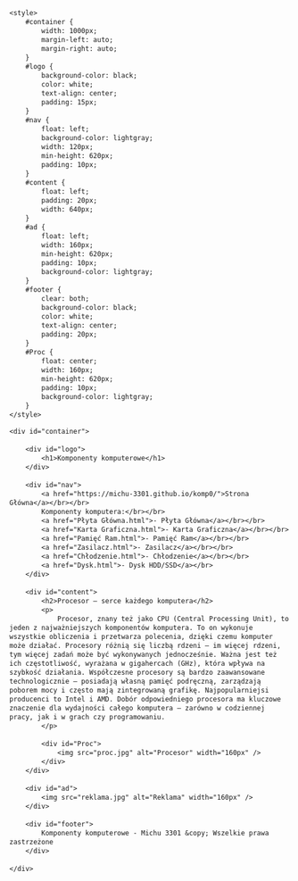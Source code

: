
<html lang="pl">
<head>
	<meta charset="utf-8" />
	<title>Komponenty komputerowe</title>
	<meta name="description" content="Serwis prezentuje komponenty komputerowe. Sprawdź, czy znasz je wszystkie" />
	<meta name="keywords" content="komputery, procesory, karty graficzne, GPU, CPU, płyta główna, ziemniak" />
	<meta http-equiv="X-UA-Compatible" content="IE=edge,chrome=1" />
	
	<style>
		#container {
			width: 1000px;
			margin-left: auto;
			margin-right: auto;
		}
		#logo {
			background-color: black;
			color: white;
			text-align: center;
			padding: 15px;
		}
		#nav {
			float: left;
			background-color: lightgray;
			width: 120px;
			min-height: 620px;
			padding: 10px;
		}
		#content {
			float: left;
			padding: 20px;
			width: 640px;
		}
		#ad {
			float: left;
			width: 160px;
			min-height: 620px;
			padding: 10px;
			background-color: lightgray;
		}
		#footer {
			clear: both;
			background-color: black;
			color: white;
			text-align: center;
			padding: 20px;
		}
		#Proc {
			float: center;
			width: 160px;
			min-height: 620px;
			padding: 10px;
			background-color: lightgray;
		}
	</style>
</head>

<body>

	<div id="container">
	
		<div id="logo">
			<h1>Komponenty komputerowe</h1>
		</div>
	
		<div id="nav">
			<a href="https://michu-3301.github.io/komp0/">Strona Główna</a></br></br>
			Komponenty komputera:</br></br>
			<a href="Płyta Główna.html">- Płyta Główna</a></br></br>
			<a href="Karta Graficzna.html">- Karta Graficzna</a></br></br>
			<a href="Pamięć Ram.html">- Pamięć Ram</a></br></br>
			<a href="Zasilacz.html">- Zasilacz</a></br></br>
			<a href="Chłodzenie.html">- Chłodzenie</a></br></br>
			<a href="Dysk.html">- Dysk HDD/SSD</a></br>
		</div>
		
		<div id="content">
			<h2>Procesor – serce każdego komputera</h2>
			<p>
				Procesor, znany też jako CPU (Central Processing Unit), to jeden z najważniejszych komponentów komputera. To on wykonuje wszystkie obliczenia i przetwarza polecenia, dzięki czemu komputer może działać. Procesory różnią się liczbą rdzeni – im więcej rdzeni, tym więcej zadań może być wykonywanych jednocześnie. Ważna jest też ich częstotliwość, wyrażana w gigahercach (GHz), która wpływa na szybkość działania. Współczesne procesory są bardzo zaawansowane technologicznie – posiadają własną pamięć podręczną, zarządzają poborem mocy i często mają zintegrowaną grafikę. Najpopularniejsi producenci to Intel i AMD. Dobór odpowiedniego procesora ma kluczowe znaczenie dla wydajności całego komputera – zarówno w codziennej pracy, jak i w grach czy programowaniu.
			</p>

			<div id="Proc">
				<img src="proc.jpg" alt="Procesor" width="160px" />
			</div>
		</div>
		
		<div id="ad">
			<img src="reklama.jpg" alt="Reklama" width="160px" />
		</div>
		
		<div id="footer">
			Komponenty komputerowe - Michu 3301 &copy; Wszelkie prawa zastrzeżone
		</div>
	
	</div>

</body>
</html>




